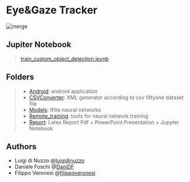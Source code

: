 # Eye&Gaze Tracker

![merge](https://github.com/DaniDF/sistemiDigitali2022/blob/master/Report/LatexPdf/img/merge.jpg)



## Jupiter Notebook
> [train_custom_object_detection.ipynb](https://github.com/DaniDF/sistemiDigitali2022/blob/master/Report/train_custom_object_detection.ipynb)

## Folders

> + [Android][lk_andr]: android application
> + [CSVConverter][lk_csv]: XML generator according to csv fiftyone dataset file
> + [Models][lk_tf]: tflite neural networks
> + [Remote_training][lk_rt]: tools for neural network training
> + [Report][lk_rp]: Latex Report Pdf + PowerPoint Presentation + Jupyter Notebook

[lk_andr]: https://github.com/luigidinuzzo/sistemiDigitali2022/tree/master/Android	"Android"
[lk_csv]: https://github.com/luigidinuzzo/sistemiDigitali2022/tree/master/CSVConverter "CSVConverter"
[lk_rt]: https://github.com/luigidinuzzo/sistemiDigitali2022/tree/master/Remote_training "Remote training"
[lk_rp]: https://github.com/DaniDF/sistemiDigitali2022/tree/master/Report "Report"
[lk_tf]: https://github.com/DaniDF/sistemiDigitali2022/tree/master/Models/tflite "Models"

## Authors

+ Luigi di Nuzzo @[luigidinuzzo](https://github.com/luigidinuzzo)
+ Daniele Foschi @[DaniDF](https://github.com/DaniDF)
+ Filippo Veronesi @[filippoveronesi](https://github.com/filippoveronesi)
